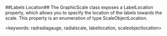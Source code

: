 ##Labels Location##
The GraphicScale class exposes a LabelLocation property, which allows you to specify the location of the labels towards the scale. This property is an enumeration of type ScaleObjectLocation.

<keywords: radradiagauge, radialscale, labellocation, scaleobjectlocation>